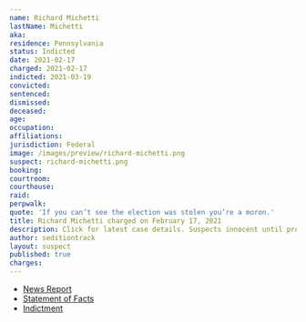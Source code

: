 ```yaml
---
name: Richard Michetti
lastName: Michetti
aka:
residence: Pennsylvania
status: Indicted
date: 2021-02-17
charged: 2021-02-17
indicted: 2021-03-19
convicted: 
sentenced: 
dismissed: 
deceased:
age:
occupation:
affiliations:
jurisdiction: Federal
image: /images/preview/richard-michetti.png
suspect: richard-michetti.png
booking:
courtroom:
courthouse:
raid:
perpwalk:
quote: 'If you can’t see the election was stolen you’re a moron.'
title: Richard Michetti charged on February 17, 2021
description: Click for latest case details. Suspects innocent until proven guilty.
author: seditiontrack
layout: suspect
published: true
charges:
---
```

- [News Report](https://www.mcall.com/news/pennsylvania/mc-nws-pa-pennsylvania-man-charged-capitol-ex-girlfriend-fbi-20210224-ykcigqstwvdvnaric6chlxrqxy-story.html)
- [Statement of Facts](https://www.justice.gov/usao-dc/case-multi-defendant/file/1371461/download)
- [Indictment](https://www.justice.gov/usao-dc/case-multi-defendant/file/1378296/download)
